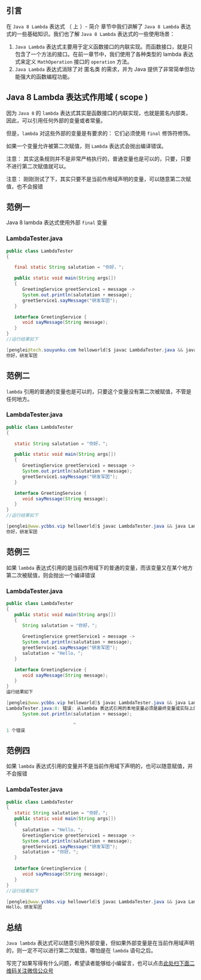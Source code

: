 ## 引言
在 `Java 8 Lambda` 表达式 （ 上 ）- 简介 章节中我们讲解了 `Java 8 Lambda` 表达式的一些基础知识。我们也了解 `Java 8 Lambda` 表达式的一些使用场景：

1. `Java Lambda` 表达式主要用于定义函数接口的内联实现。而函数接口，就是只包含了一个方法的接口。在前一章节中，我们使用了各种类型的 lambda 表达式来定义 `MathOperation` 接口的 `operation` 方法。
2. `Java Lambda` 表达式消除了对 匿名类 的需求，并为 Java 提供了非常简单但功能强大的函数编程功能。

## Java 8 Lambda 表达式作用域 ( scope )
因为 `Java 8` 的 `lambda` 表达式其实是函数接口的内联实现，也就是匿名内部类，因此，可以引用任何外部的变量或者常量。

但是，`lambda` 对这些外部的变量是有要求的： 它们必须使用 `final` 修饰符修饰。

如果一个变量允许被第二次赋值，则 `Lambda` 表达式会抛出编译错误。

注意： 其实这条规则并不是非常严格执行的，普通变量也是可以的，只要，只要不进行第二次赋值就可以。

注意： 刚刚测试了下，其实只要不是当前作用域声明的变量，可以随意第二次赋值，也不会报错

## 范例一
Java 8 lambda 表达式使用外部 `final` 变量

### LambdaTester.java
```java
public class LambdaTester
{

   final static String salutation = "你好，";

   public static void main(String args[])
   {
      GreetingService greetService1 = message -> 
      System.out.println(salutation + message);
      greetService1.sayMessage("研发军团");
   }

   interface GreetingService {
      void sayMessage(String message);
   }
}
//运行结果如下

[penglei@tech.souyunku.com helloworld]$ javac LambdaTester.java && java LambdaTester
你好，研发军团
```

## 范例二
`lambda` 引用的普通的变量也是可以的，只要这个变量没有第二次被赋值，不管是任何地方。

### LambdaTester.java
```java
public class LambdaTester
{

   static String salutation = "你好，";

   public static void main(String args[])
   {
      GreetingService greetService1 = message -> 
      System.out.println(salutation + message);
      greetService1.sayMessage("研发军团");
   }

   interface GreetingService {
      void sayMessage(String message);
   }
}
//运行结果如下

[penglei@www.ycbbs.vip helloworld]$ javac LambdaTester.java && java LambdaTester
你好，研发军团
```

## 范例三
如果 `lambda` 表达式引用的是当前作用域下的普通的变量，而该变量又在某个地方第二次被赋值，则会抛出一个编译错误

### LambdaTester.java
```java
public class LambdaTester
{
   public static void main(String args[])
   {
      String salutation = "你好，";

      GreetingService greetService1 = message -> 
      System.out.println(salutation + message);
      greetService1.sayMessage("研发军团");
      salutation = "Hello，";
   }

   interface GreetingService {
      void sayMessage(String message);
   }
}
运行结果如下

[penglei@www.ycbbs.vip helloworld]$ javac LambdaTester.java && java LambdaTester
LambdaTester.java:8: 错误: 从lambda 表达式引用的本地变量必须是最终变量或实际上的最终变量
      System.out.println(salutation + message);

                         ^
1 个错误
```

## 范例四
如果 `lambda` 表达式引用的变量并不是当前作用域下声明的，也可以随意赋值，并不会报错

### LambdaTester.java
```java
public class LambdaTester
{
   static String salutation = "你好，";
   public static void main(String args[])
   {
      salutation = "Hello，";
      GreetingService greetService1 = message -> 
      System.out.println(salutation + message);
      greetService1.sayMessage("研发军团");
      salutation = "你好，";
   }

   interface GreetingService {
      void sayMessage(String message);
   }
}
//运行结果如下

[penglei@www.ycbbs.vip helloworld]$ javac LambdaTester.java && java LambdaTester
Hello，研发军团
```
## 总结
`Java lambda` 表达式可以随意引用外部变量，但如果外部变量是在当前作用域声明的，则一定不可以进行第二次赋值，哪怕是在 `lambda` 语句之后。

写完了如果写得有什么问题，希望读者能够给小编留言，也可以点击[此处扫下面二维码关注微信公众号](https://www.ycbbs.vip/?p=28 "此处扫下面二维码关注微信公众号")